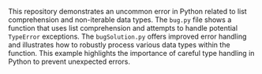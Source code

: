 This repository demonstrates an uncommon error in Python related to list comprehension and non-iterable data types.  The `bug.py` file shows a function that uses list comprehension and attempts to handle potential `TypeError` exceptions. The `bugSolution.py` offers improved error handling and illustrates how to robustly process various data types within the function. This example highlights the importance of careful type handling in Python to prevent unexpected errors.